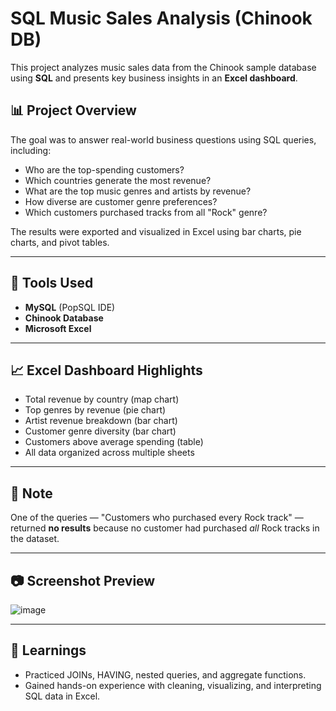 # SQL Music Sales Analysis (Chinook DB)

This project analyzes music sales data from the Chinook sample database using **SQL** and presents key business insights in an **Excel dashboard**.

## 📊 Project Overview

The goal was to answer real-world business questions using SQL queries, including:

- Who are the top-spending customers?
- Which countries generate the most revenue?
- What are the top music genres and artists by revenue?
- How diverse are customer genre preferences?
- Which customers purchased tracks from all "Rock" genre?

The results were exported and visualized in Excel using bar charts, pie charts, and pivot tables.

---

## 🔧 Tools Used

- **MySQL** (PopSQL IDE)
- **Chinook Database**
- **Microsoft Excel**

---

## 📈 Excel Dashboard Highlights

- Total revenue by country (map chart)
- Top genres by revenue (pie chart)
- Artist revenue breakdown (bar chart)
- Customer genre diversity (bar chart)
- Customers above average spending (table)
- All data organized across multiple sheets

---

## 📌 Note

One of the queries — "Customers who purchased every Rock track" — returned **no results** because no customer had purchased *all* Rock tracks in the dataset.

---

## 📷 Screenshot Preview

![image](https://github.com/user-attachments/assets/00dd8fac-e87f-4dc2-888f-6c767bcd4074)


---

## 🧠 Learnings

- Practiced JOINs, HAVING, nested queries, and aggregate functions.
- Gained hands-on experience with cleaning, visualizing, and interpreting SQL data in Excel.
